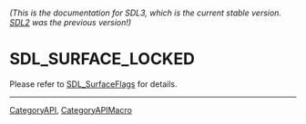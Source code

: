 ###### (This is the documentation for SDL3, which is the current stable version. [SDL2](https://wiki.libsdl.org/SDL2/) was the previous version!)
# SDL_SURFACE_LOCKED

Please refer to [SDL_SurfaceFlags](SDL_SurfaceFlags) for details.

----
[CategoryAPI](CategoryAPI), [CategoryAPIMacro](CategoryAPIMacro)

